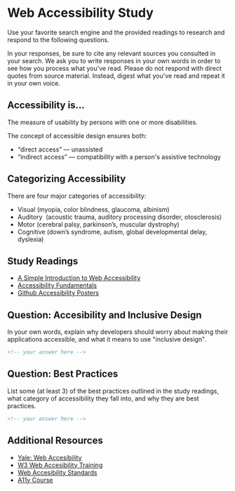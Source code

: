 # Web Accessibility Study

Use your favorite search engine and the provided readings to research and
respond to the following questions.

In your responses, be sure to cite any relevant sources you consulted in your
search. We ask you to write responses in your own words in order to see how you
process what you've read. Please do not respond with direct quotes from source
material. Instead, digest what you've read and repeat it in your own voice.

## Accessibility is...

The measure of usability by persons with one or more disabilities.

The concept of accessible design ensures both:

- “direct access” — unassisted
- “indirect access” — compatibility with a person's assistive technology

## Categorizing Accessibility

There are four major categories of accessibility:

- Visual (myopia, color blindness, glaucoma, albinism)
- Auditory  (acoustic trauma, auditory processing disorder, otosclerosis)
- Motor (cerebral palsy, parkinson’s, muscular dystrophy)
- Cognitive (down’s syndrome, autism, global developmental delay, dyslexia)

## Study Readings

- [A Simple Introduction to Web Accessibility](https://www.creativebloq.com/netmag/simple-introduction-web-accessibility-7116888)
- [Accessibility Fundamentals](https://developers.google.com/web/fundamentals/accessibility/)
- [Github Accessibility Posters](https://git.generalassemb.ly/UKHomeOffice/posters/blob/master/accessibility/dos-donts/posters_en-UK/accessibility-posters-set.pdf)

## Question: Accesibility and Inclusive Design

In your own words, explain why developers should worry about making their
applications accessible, and what it means to use "inclusive design".

```md
<!-- your answer here -->
```

## Question: Best Practices

List some (at least 3) of the best practices outlined in the study readings,
what category of accessibility they fall into, and why they are
best practices.

```md
<!-- your answer here -->
```

## Additional Resources

- [Yale: Web Accesibility](https://usability.yale.edu/web-accessibility/articles)
- [W3 Web Accesibility Training](https://www.w3.org/WAI/teach-advocate/accessibility-training/topics/)
- [Web Accesibility Standards](https://webaim.org/standards/wcag/checklist)
- [A11y Course](https://git.generalassemb.ly/mgifford/a11y-courses)
